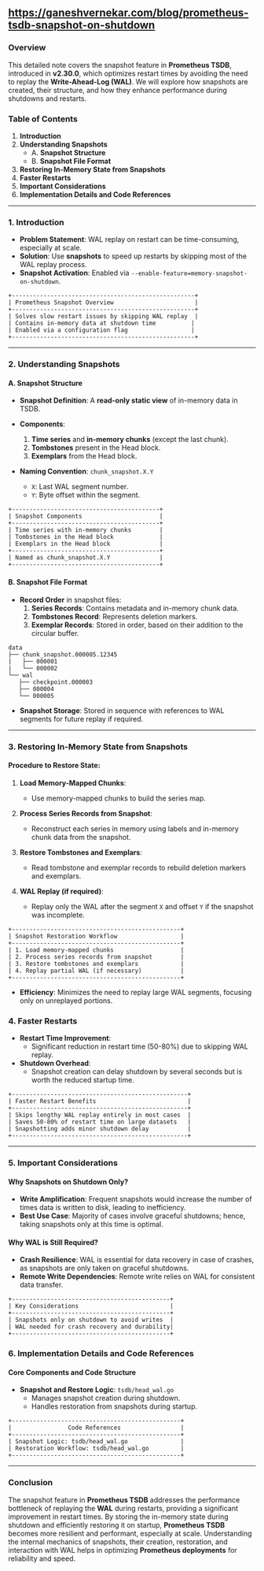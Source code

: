 https://ganeshvernekar.com/blog/prometheus-tsdb-snapshot-on-shutdown
---
### **Overview**
This detailed note covers the snapshot feature in **Prometheus TSDB**, introduced in **v2.30.0**, which optimizes restart times by avoiding the need to replay the **Write-Ahead-Log (WAL)**. We will explore how snapshots are created, their structure, and how they enhance performance during shutdowns and restarts.
### **Table of Contents**
1. **Introduction**
2. **Understanding Snapshots**
   - A. **Snapshot Structure**
   - B. **Snapshot File Format**
3. **Restoring In-Memory State from Snapshots**
4. **Faster Restarts**
5. **Important Considerations**
6. **Implementation Details and Code References**

---
### **1. Introduction**

- **Problem Statement**: WAL replay on restart can be time-consuming, especially at scale.
- **Solution**: Use **snapshots** to speed up restarts by skipping most of the WAL replay process.
- **Snapshot Activation**: Enabled via `--enable-feature=memory-snapshot-on-shutdown`.

```plaintext
+----------------------------------------------------+
| Prometheus Snapshot Overview                       |
+----------------------------------------------------+
| Solves slow restart issues by skipping WAL replay  |
| Contains in-memory data at shutdown time          |
| Enabled via a configuration flag                  |
+----------------------------------------------------+
```

---

### **2. Understanding Snapshots**

#### **A. Snapshot Structure**

- **Snapshot Definition**: A **read-only static view** of in-memory data in TSDB.
- **Components**:
  1. **Time series** and **in-memory chunks** (except the last chunk).
  2. **Tombstones** present in the Head block.
  3. **Exemplars** from the Head block.

- **Naming Convention**: `chunk_snapshot.X.Y`
  - `X`: Last WAL segment number.
  - `Y`: Byte offset within the segment.

```plaintext
+------------------------------------------+
| Snapshot Components                      |
+------------------------------------------+
| Time series with in-memory chunks        |
| Tombstones in the Head block             |
| Exemplars in the Head block              |
+------------------------------------------+
| Named as chunk_snapshot.X.Y              |
+------------------------------------------+
```

#### **B. Snapshot File Format**

- **Record Order** in snapshot files:
  1. **Series Records**: Contains metadata and in-memory chunk data.
  2. **Tombstones Record**: Represents deletion markers.
  3. **Exemplar Records**: Stored in order, based on their addition to the circular buffer.

```plaintext
data
├── chunk_snapshot.000005.12345
|   ├── 000001
|   └── 000002
└── wal
   ├── checkpoint.000003
   ├── 000004
   └── 000005
```

- **Snapshot Storage**: Stored in sequence with references to WAL segments for future replay if required.

---

### **3. Restoring In-Memory State from Snapshots**

#### **Procedure to Restore State:**

1. **Load Memory-Mapped Chunks**:
   - Use memory-mapped chunks to build the series map.

2. **Process Series Records from Snapshot**:
   - Reconstruct each series in memory using labels and in-memory chunk data from the snapshot.

3. **Restore Tombstones and Exemplars**:
   - Read tombstone and exemplar records to rebuild deletion markers and exemplars.

4. **WAL Replay (if required)**:
   - Replay only the WAL after the segment `X` and offset `Y` if the snapshot was incomplete.

```plaintext
+------------------------------------------------+
| Snapshot Restoration Workflow                  |
+------------------------------------------------+
| 1. Load memory-mapped chunks                   |
| 2. Process series records from snapshot        |
| 3. Restore tombstones and exemplars            |
| 4. Replay partial WAL (if necessary)           |
+------------------------------------------------+
```

- **Efficiency**: Minimizes the need to replay large WAL segments, focusing only on unreplayed portions.

### **4. Faster Restarts**

- **Restart Time Improvement**:
  - Significant reduction in restart time (50-80%) due to skipping WAL replay.
- **Shutdown Overhead**:
  - Snapshot creation can delay shutdown by several seconds but is worth the reduced startup time.

```plaintext
+--------------------------------------------------+
| Faster Restart Benefits                          |
+--------------------------------------------------+
| Skips lengthy WAL replay entirely in most cases  |
| Saves 50-80% of restart time on large datasets   |
| Snapshotting adds minor shutdown delay           |
+--------------------------------------------------+
```

---

### **5. Important Considerations**

#### **Why Snapshots on Shutdown Only?**

- **Write Amplification**: Frequent snapshots would increase the number of times data is written to disk, leading to inefficiency.
- **Best Use Case**: Majority of cases involve graceful shutdowns; hence, taking snapshots only at this time is optimal.

#### **Why WAL is Still Required?**

- **Crash Resilience**: WAL is essential for data recovery in case of crashes, as snapshots are only taken on graceful shutdowns.
- **Remote Write Dependencies**: Remote write relies on WAL for consistent data transfer.

```plaintext
+---------------------------------------------+
| Key Considerations                          |
+---------------------------------------------+
| Snapshots only on shutdown to avoid writes  |
| WAL needed for crash recovery and durability|
+---------------------------------------------+
```

### **6. Implementation Details and Code References**

#### **Core Components and Code Structure**

- **Snapshot and Restore Logic**: `tsdb/head_wal.go`
  - Manages snapshot creation during shutdown.
  - Handles restoration from snapshots during startup.

```plaintext
+------------------------------------------------+
|                Code References                 |
+------------------------------------------------+
| Snapshot Logic: tsdb/head_wal.go               |
| Restoration Workflow: tsdb/head_wal.go         |
+------------------------------------------------+
```

---

### **Conclusion**

The snapshot feature in **Prometheus TSDB** addresses the performance bottleneck of replaying the **WAL** during restarts, providing a significant improvement in restart times. By storing the in-memory state during shutdown and efficiently restoring it on startup, **Prometheus TSDB** becomes more resilient and performant, especially at scale. Understanding the internal mechanics of snapshots, their creation, restoration, and interaction with WAL helps in optimizing **Prometheus deployments** for reliability and speed.